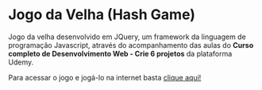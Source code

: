# Jogo da Velha (Hash Game)
Jogo da velha desenvolvido em JQuery, um framework da linguagem de programação Javascript, através do acompanhamento das aulas do **Curso completo de Desenvolvimento Web - Crie 6 projetos** da plataforma Udemy. 
 
 Para acessar o jogo e jogá-lo na internet basta [clique aqui!](https://jmontejr.github.io/JogoDaVelha/)
